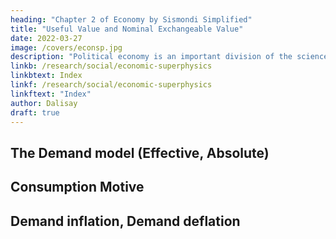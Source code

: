 ```yaml
---
heading: "Chapter 2 of Economy by Sismondi Simplified"
title: "Useful Value and Nominal Exchangeable Value"
date: 2022-03-27
image: /covers/econsp.jpg
description: "Political economy is an important division of the science of government. The object of government is the happiness of men, united in society"
linkb: /research/social/economic-superphysics
linkbtext: Index
linkf: /research/social/economic-superphysics
linkftext: "Index"
author: Dalisay
draft: true
---
```



## The Demand model (Effective, Absolute) 


## Consumption Motive


## Demand inflation, Demand deflation 
